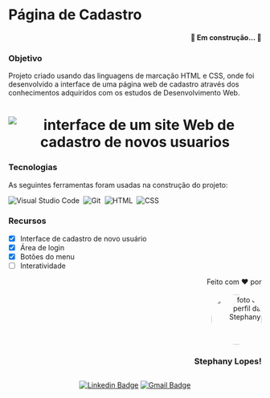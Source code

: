 # Página de Cadastro

<h4 align="right"> 
	🚧  Em construção...  🚧
</h4>

### Objetivo

<p> Projeto criado usando das linguagens de marcação HTML e CSS, onde foi desenvolvido a interface de uma página web de cadastro através dos conhecimentos adquiridos com os estudos de Desenvolvimento Web. </p>

##
<h1 align="center">
  <img alt="interface de um site Web de cadastro de novos usuarios" title="example" src="https://user-images.githubusercontent.com/91392505/156716629-c59231da-4859-4a4a-83a6-dfc6da772d80.png" />
</h1>

### Tecnologias

As seguintes ferramentas foram usadas na construção do projeto:

 ![Visual Studio Code](https://img.shields.io/badge/-Visual%20Studio%20Code-000080?style=for-the-badge&logo=visual-studio-code&logoColor=00CED1&labelColor=1f004e&color=483D8B)&nbsp; 
 ![Git](https://img.shields.io/badge/-Git-000080?style=for-the-badge&logo=git&logoColor=00CED1&labelColor=1f004e&color=483D8B)&nbsp;
 ![HTML](https://img.shields.io/badge/-HTML-000080?style=for-the-badge&logo=html5&logoColor=00CED1&labelColor=1f004e&color=483D8B)&nbsp;
 ![CSS](https://img.shields.io/badge/-CSS-000080?style=for-the-badge&logo=CSS3&logoColor=00CED1&labelColor=1f004e&color=483D8B)&nbsp;

### Recursos

- [x] Interface de cadastro de novo usuário
- [x] Área de login
- [x] Botões do menu
- [ ] Interatividade

<div align=right>

Feito com ❤️ por <br> <br>
 <img style="border-radius: 50%;" src="https://avatars.githubusercontent.com/u/91392505?v=4" width="100px;" alt="foto do perfil da Stephany">
### Stephany Lopes! 
</div>

## 
<div align=center>	
	
[![Linkedin Badge](https://img.shields.io/badge/-Stephany-blue?style=flat-square&logo=Linkedin&logoColor=white&link=https://www.linkedin.com/in/stpn-lopes/)](https://www.linkedin.com/in/stpn-lopes/) 
[![Gmail Badge](https://img.shields.io/badge/-stpn.lopes@gmail.com-c14438?style=flat-square&logo=Gmail&logoColor=white&link=mailto:stpn.lopes@gmail.com)](mailto:stpn.lopes@gmail.com)
	
</div>

